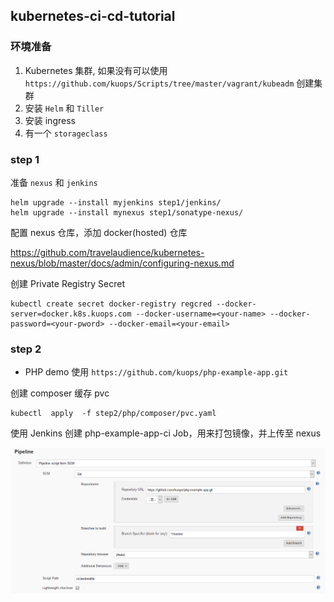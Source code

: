 ## kubernetes-ci-cd-tutorial


### 环境准备

1.  Kubernetes 集群, 如果没有可以使用 `https://github.com/kuops/Scripts/tree/master/vagrant/kubeadm` 创建集群
2.  安装 `Helm` 和 `Tiller`
3.  安装 ingress
4.  有一个 `storageclass`



### step 1 

准备 `nexus` 和 `jenkins`

```
helm upgrade --install myjenkins step1/jenkins/
helm upgrade --install mynexus step1/sonatype-nexus/
```

配置 nexus 仓库，添加 docker(hosted) 仓库

https://github.com/travelaudience/kubernetes-nexus/blob/master/docs/admin/configuring-nexus.md

创建 Private Registry Secret

```
kubectl create secret docker-registry regcred --docker-server=docker.k8s.kuops.com --docker-username=<your-name> --docker-password=<your-pword> --docker-email=<your-email>
```

### step 2

- PHP demo 使用 `https://github.com/kuops/php-example-app.git`

创建 composer 缓存 pvc

```
kubectl  apply  -f step2/php/composer/pvc.yaml
```

使用 Jenkins 创建  php-example-app-ci Job，用来打包镜像，并上传至 nexus

![php-pipeline-ci](image/PHP-Pipeline-Setting.png)




